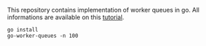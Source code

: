 This repository contains implementation of worker queues in go. All
informations are available on this [tutorial](http://nesv.github.io/golang/2014/02/25/worker-queues-in-go.html).

    go install
    go-worker-queues -n 100